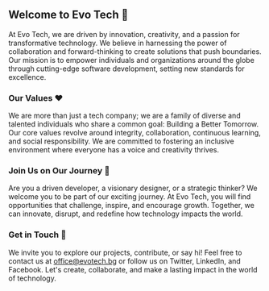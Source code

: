 ## Welcome to Evo Tech :rocket:
At Evo Tech, we are driven by innovation, creativity, and a passion for transformative technology. We believe in harnessing the power of collaboration and forward-thinking to create solutions that push boundaries. Our mission is to empower individuals and organizations around the globe through cutting-edge software development, setting new standards for excellence.

### Our Values :heart:
We are more than just a tech company; we are a family of diverse and talented individuals who share a common goal: Building a Better Tomorrow. Our core values revolve around integrity, collaboration, continuous learning, and social responsibility. We are committed to fostering an inclusive environment where everyone has a voice and creativity thrives.

### Join Us on Our Journey :handshake:
Are you a driven developer, a visionary designer, or a strategic thinker? We welcome you to be part of our exciting journey. At Evo Tech, you will find opportunities that challenge, inspire, and encourage growth. Together, we can innovate, disrupt, and redefine how technology impacts the world.

### Get in Touch :email:
We invite you to explore our projects, contribute, or say hi! Feel free to contact us at [office@evotech.bg](office@evotech.bg) or follow us on Twitter, LinkedIn, and Facebook. Let's create, collaborate, and make a lasting impact in the world of technology.
